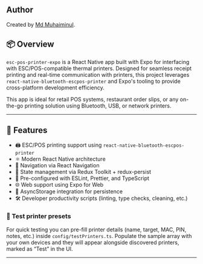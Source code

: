 ## Author
Created by [Md Muhaiminul](https://www.linkedin.com/in/aargon007).

## 📦 Overview

`esc-pos-printer-expo` is a React Native app built with Expo for interfacing with ESC/POS-compatible thermal printers. Designed for seamless receipt printing and real-time communication with printers, this project leverages `react-native-bluetooth-escpos-printer` and Expo's tooling to provide cross-platform development efficiency.

This app is ideal for retail POS systems, restaurant order slips, or any on-the-go printing solution using Bluetooth, USB, or network printers.

---

## 🚀 Features

- 🖨️ ESC/POS printing support using `react-native-bluetooth-escpos-printer`
- ⚛️ Modern React Native architecture
- 📱 Navigation via React Navigation
- 🧠 State management via Redux Toolkit + redux-persist
- 💅 Pre-configured with ESLint, Prettier, and TypeScript
- 🌐 Web support using Expo for Web
- 🔐 AsyncStorage integration for persistence
- 🛠️ Developer productivity scripts (linting, type checks, cleaning, etc.)

### 🔧 Test printer presets

For quick testing you can pre-fill printer details (name, target, MAC, PIN, notes, etc.) inside `config/testPrinters.ts`. Populate the sample array with your own devices and they will appear alongside discovered printers, marked as “Test” in the UI.

---
